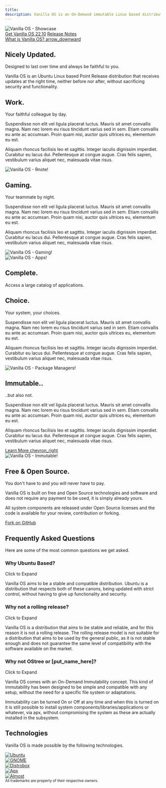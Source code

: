 ```yaml
---
title: 
description: Vanilla OS is an On-Demand immutable Linux based distribution which aims to provide a vanilla GNOME experience.
---
```


<div class="hero hero-center hero-main">
    <div class="container hero-wrapper">
        <div class="hero-image" data-scroll>
            <img class="animate__animated animate__fadeIn" src="/assets/images/home-laptop.svg" alt="Vanilla OS - Showcase" />
        </div>
        <div class="hero-text">
            <a href="{{ site.url }}/download" class="button button-large">Get Vanilla OS 22.10</a>
            <a href="#">Release Notes</a>
        </div>
        <a href="#discover" class="hero-scroll">
            What is Vanilla OS?
            <span class="material-icons-outlined"> arrow_downward </span>
        </a>
    </div>
</div>

<div class="hero hero-center">
    <div class="container hero-wrapper">
        <div class="hero-text">
            <h2>Nicely Updated.</h2>
            <p>Designed to last over time and always be faithful to you.</p>
            <p>Vanilla OS is an Ubuntu Linux based Point Release distribution that receives updates at the right time, neither before nor after, without sacrificing security and functionality.</p>
        </div>
    </div>
</div>

<div class="hero hero-feature">
    <div class="container hero-wrapper">
        <div class="hero-text">
            <h2>Work.</h2>
            <p>Your faithful colleague by day.</p>
            <p>Suspendisse non elit vel ligula placerat luctus. Mauris sit amet convallis magna. Nam nec lorem eu risus tincidunt varius sed in sem. Etiam convallis eu ante ac accumsan. Proin quam nisi, auctor quis ultrices eu, elementum eu est.</p>
            <p>Aliquam rhoncus facilisis leo et sagittis. Integer iaculis dignissim imperdiet. Curabitur eu lacus dui. Pellentesque at congue augue. Cras felis sapien, vestibulum varius aliquet nec, malesuada vitae risus. </p>
        </div>
        <div class="hero-image" data-scroll>
            <img class="animate-on-scroll" data-animation="fadeInRight" src="/assets/images/home-rnote.png" alt="Vanilla OS - Rnote!" />
        </div>
    </div>
</div>

<div class="hero hero-feature hero-feature-inverted">
    <div class="container hero-wrapper">
        <div class="hero-text">
            <h2>Gaming.</h2>
            <p>Your teammate by night.</p>
            <p>Suspendisse non elit vel ligula placerat luctus. Mauris sit amet convallis magna. Nam nec lorem eu risus tincidunt varius sed in sem. Etiam convallis eu ante ac accumsan. Proin quam nisi, auctor quis ultrices eu, elementum eu est.</p>
            <p>Aliquam rhoncus facilisis leo et sagittis. Integer iaculis dignissim imperdiet. Curabitur eu lacus dui. Pellentesque at congue augue. Cras felis sapien, vestibulum varius aliquet nec, malesuada vitae risus. </p>
        </div>
        <div class="hero-image" data-scroll>
            <img class="animate-on-scroll" data-animation="fadeInUp" src="/assets/images/home-gaming.png" alt="Vanilla OS - Gaming!" />
        </div>
    </div>
</div>

<div class="hero hero-center hero-bg-text">
    <div class="hero-text">
        <div class="hero-image" data-scroll>
            <img class="animate-on-scroll" data-animation="fadeIn" src="/assets/images/home-apps.png" alt="Vanilla OS - Apps!" />
            <div class="hero-text">
                <h2>Complete.</h2>
                <p>Access a large catalog of applications.</p>
            </div>
        </div>
    </div>
</div>

<div class="hero hero-feature">
    <div class="container hero-wrapper">
        <div class="hero-text">
            <h2>Choice.</h2>
            <p>Your system, your choices.</p>
            <p>Suspendisse non elit vel ligula placerat luctus. Mauris sit amet convallis magna. Nam nec lorem eu risus tincidunt varius sed in sem. Etiam convallis eu ante ac accumsan. Proin quam nisi, auctor quis ultrices eu, elementum eu est.</p>
            <p>Aliquam rhoncus facilisis leo et sagittis. Integer iaculis dignissim imperdiet. Curabitur eu lacus dui. Pellentesque at congue augue. Cras felis sapien, vestibulum varius aliquet nec, malesuada vitae risus. </p>
        </div>
        <div class="hero-image" data-scroll>
            <img class="animate-on-scroll" data-animation="fadeInRight" src="/assets/images/home-pkgs.png" alt="Vanilla OS - Package Managers!" />
        </div>
    </div>
</div>

<div class="hero hero-feature hero-feature-inverted">
    <div class="container hero-wrapper">
        <div class="hero-text">
            <h2>Immutable..</h2>
            <p>..but also not.</p>
            <p>Suspendisse non elit vel ligula placerat luctus. Mauris sit amet convallis magna. Nam nec lorem eu risus tincidunt varius sed in sem. Etiam convallis eu ante ac accumsan. Proin quam nisi, auctor quis ultrices eu, elementum eu est.</p>
            <p>Aliquam rhoncus facilisis leo et sagittis. Integer iaculis dignissim imperdiet. Curabitur eu lacus dui. Pellentesque at congue augue. Cras felis sapien, vestibulum varius aliquet nec, malesuada vitae risus. </p>
            <a href="https://documentation.vanillaos.org/docs/" class="button button-secondary">
                Learn More <span class="material-icons-outlined">chevron_right</span>
            </a>
        </div>
        <div class="hero-image" data-scroll>
            <img class="animate-on-scroll" data-animation="fadeInLeft" src="/assets/images/home-desk-apx.svg" alt="Vanilla OS - Immutable!" />
        </div>
    </div>
</div>

<div class="hero hero-center">
    <div class="container hero-wrapper">
        <div class="hero-text">
            <h2>Free & Open Source.</h2>
            <p>You don't have to and you will never have to pay.</p>
            <p>Vanilla OS is built on free and Open Source technologies and software and does not require any payment to be used, it is simply already yours.</p>
            <p>All system components are released under Open Source licenses and the code is available for your review, contribution or forking.</p>
            <div class="button-pattern" style="background-image: url('/assets/images/home-open-source-pattern.svg');">
                <a href="https://github.com/vanilla-os" class="button button-large button-dimmed">Fork on <ion-icon name="logo-github"></ion-icon> GitHub</a>
            </div>
        </div>
    </div>
</div>

<div class="hero hero-grayed">
    <div class="container hero-wrapper">
        <div class="hero-text">
            <h2>Frequently Asked Questions</h2>
            <p>Here are some of the most common questions we get asked.</p>
            <div class="accordion">
                <div class="accordion-item accordion-open">
                    <div class="accordion-title">
                        <h3>Why Ubuntu Based?</h3>
                        <span class="accordion-button">Click to Expand</span>
                    </div>
                    <div class="accordion-text">
                        <p>Vanilla OS aims to be a stable and compatible distribution. Ubuntu is a distribution that respects both of these canons, being updated with strict control, without having to give up functionality and security.</p>
                    </div>
                </div>
                <div class="accordion-item">
                    <div class="accordion-title">
                        <h3>Why not a rolling release?</h3>
                        <span class="accordion-button">Click to Expand</span>
                    </div>
                    <div class="accordion-text">
                        <p>Vanilla OS is a distribution that aims to be stable and reliable, and for this reason it is not a rolling release. The rolling release model is not suitable for a distribution that aims to be used by the general public, as it is not stable enough and does not guarantee the same level of compatibility with the software available on the market.</p>
                    </div>
                </div>
                <div class="accordion-item">
                    <div class="accordion-title">
                        <h3>Why not OStree or [put_name_here]?</h3>
                        <span class="accordion-button">Click to Expand</span>
                    </div>
                    <div class="accordion-text">
                        <p>Vanilla OS comes with an On-Demand Immutability concept. This kind of immutability has been designed to be simple and compatible with any setup, without the need for a specific file system or adaptations.</p>
                        <p>Immutability can be turned <span class="marker marker-green">On</span> or <span class="marker marker-red">Off</span> at any time and when this is turned on it is still possible to install system components/libraries/applications or whatever, via apx, without compromising the system as these are actually installed in the subsystem.</p>
                    </div>
                </div>
            </div>
        </div>
    </div>
</div>

<div class="hero hero-center">
    <div class="hero-wrapper">
        <div class="hero-text">
            <h2>Technologies</h2>
            <p>Vanilla OS is made possible by the following technologies.</p>
            <div class="logo-carousel">
                <div class="logo-carousel-item">
                    <a href="https://www.ubuntu.com/" target="_blank" rel="noopener">
                        <img src="/assets/images/logos/ubuntu.svg" alt="Ubuntu" />
                    </a>
                </div>
                <div class="logo-carousel-item">
                    <a href="https://www.gnome.org/" target="_blank" rel="noopener">
                        <img src="/assets/images/logos/gnome.svg" alt="GNOME" />
                    </a>
                </div>
                <div class="logo-carousel-item">
                    <a href="https://distrobox.privatedns.org/" target="_blank" rel="noopener">
                        <img src="/assets/images/logos/distrobox.png" alt="Distrobox" />
                    </a>
                </div>
                <div class="logo-carousel-item">
                    <a href="https://github.com/Vanilla-OS/apx/" target="_blank" rel="noopener">
                        <img src="/assets/images/logos/apx.png" alt="Apx" />
                    </a>
                </div>
                <div class="logo-carousel-item">
                    <a href="https://github.com/Vanilla-OS/apx/" target="_blank" rel="noopener">
                        <img src="/assets/images/logos/almost.png" alt="Almost" />
                    </a>
                </div>
            </div>
            <small>All trademarks are property of their respective owners.</small>
        </div>
    </div>
</div>
